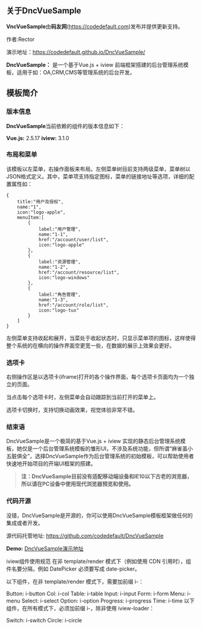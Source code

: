 ## 关于DncVueSample

**VncVueSample**由**码友网**(https://codedefault.com)发布并提供更新支持。

作者:Rector

演示地址：https://codedefault.github.io/DncVueSample/

**DncVueSample：** 是一个基于Vue.js + iview 前端框架搭建的后台管理系统模板，适用于如：OA,CRM,CMS等管理系统的后台开发。 

## 模板简介

### 版本信息

**DncVueSample**当前依赖的组件的版本信息如下：

**Vue.js:** 2.5.17
**iview:** 3.1.0 

### 布局和菜单

该模板以左菜单，右操作面板来布局。左侧菜单树目前支持两级菜单，菜单树以JSON格式定义。其中，菜单项支持指定图标，菜单的链接地址等选项，详细的配置属性如：
```
{
    title:"用户及授权",
    name:"1",
    icon:"logo-apple",
    menuItem:[
        {
            label:"用户管理",
            name:"1-1",
            href:"/account/user/list",
            icon:"logo-apple"
        },
        {
            label:"资源管理",
            name:"1-2",
            href:"/account/resource/list",
            icon:"logo-windows"
        },
        {
            label:"角色管理",
            name:"1-3",
            href:"/account/role/list",
            icon:"logo-tux"
        }
    ]
}
```

左侧菜单支持收起和展开，当菜处于收起状态时，只显示菜单项的图标，这样使得整个系统的在横向的操作界面空更宽一些，在数据的展示上效果会更好。 

### 选项卡

右侧操作区是以选项卡(iframe)打开的各个操作界面，每个选项卡页面均为一个独立的页面。

当点击每个选项卡时，左侧菜单会自动跟踪到当前打开的菜单上。

选项卡切换时，支持切换动画效果，视觉体验非常不错。 

### 结束语

 DncVueSample是一个极简的基于Vue.js + iview 实现的静态后台管理系统模板，她仅是一个后台管理系统模板的雏形UI，不涉及系统功能，但所谓“麻雀虽小五脏俱全”，选择DncVueSample作为后台管理系统的初始模板，可以帮助使用者快速地开始项目的开端UI框架的搭建。

> **注：DncVueSample目前没有适配移动端设备和IE10以下古老的浏览器，所以请在PC设备中使用现代浏览器预览和使用。**

### 代码开源

没错，DncVueSample是开源的，你可以使用DncVueSample模板框架做任何的集成或者开发。

源代码托管地址: https://github.com/codedefault/DncVueSample 

**Demo:** [DncVueSample演示地址][1]

[1]: https://codedefault.github.io/DncVueSample/

iview组件使用规范
在非 template/render 模式下（例如使用 CDN 引用时），组件名要分隔，例如 DatePicker 必须要写成 date-picker。

以下组件，在非 template/render 模式下，需要加前缀 i-：

Button: i-button
Col: i-col
Table: i-table
Input: i-input
Form: i-form
Menu: i-menu
Select: i-select
Option: i-option
Progress: i-progress
Time: i-time
以下组件，在所有模式下，必须加前缀 i-，除非使用 iview-loader：

Switch: i-switch
Circle: i-circle
